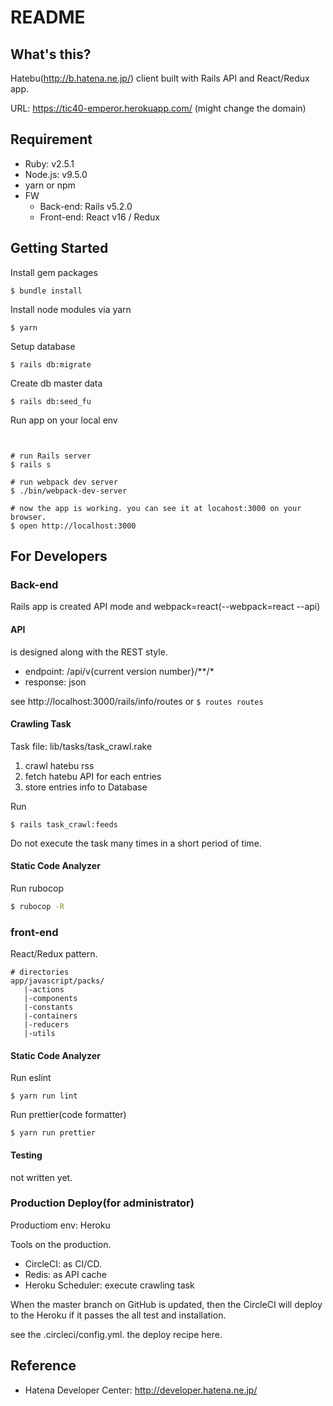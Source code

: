 # README

## What's this?

Hatebu(http://b.hatena.ne.jp/) client built with Rails API and React/Redux app. 

URL: https://tic40-emperor.herokuapp.com/
(might change the domain)

## Requirement

* Ruby: v2.5.1
* Node.js: v9.5.0
* yarn or npm
* FW
  * Back-end: Rails v5.2.0
  * Front-end: React v16 / Redux

## Getting Started

Install gem packages
```
$ bundle install
```

Install node modules via yarn
```
$ yarn
```

Setup database
```
$ rails db:migrate
```

Create db master data
```
$ rails db:seed_fu
```

Run app on your local env
```


# run Rails server
$ rails s

# run webpack dev server
$ ./bin/webpack-dev-server

# now the app is working. you can see it at locahost:3000 on your browser.
$ open http://localhost:3000
```

## For Developers

### Back-end

Rails app is created API mode and webpack=react(--webpack=react --api)

#### API

is designed along with the REST style.

- endpoint: /api/v{current version number}/**/*
- response: json

see http://localhost:3000/rails/info/routes or ```$ routes routes``` 

#### Crawling Task


Task file: lib/tasks/task_crawl.rake

1. crawl hatebu rss
1. fetch hatebu API for each entries
1. store entries info to Database

Run
```
$ rails task_crawl:feeds
```

Do not execute the task many times in a short period of time. 

#### Static Code Analyzer

Run rubocop
```bash
$ rubocop -R
```

### front-end

React/Redux pattern.

```
# directories
app/javascript/packs/
   |-actions
   |-components
   |-constants
   |-containers
   |-reducers
   |-utils
```

#### Static Code Analyzer

Run eslint
```
$ yarn run lint
```

Run prettier(code formatter)
```
$ yarn run prettier
```

#### Testing

not written yet.

### Production Deploy(for administrator)

Productiom env: Heroku

Tools on the production.
- CircleCI: as CI/CD.
- Redis: as API cache
- Heroku Scheduler: execute crawling task

When the master branch on GitHub is updated, then the CircleCI will deploy to the Heroku if it passes the all test and installation.

see the .circleci/config.yml. the deploy recipe here.

## Reference

- Hatena Developer Center: http://developer.hatena.ne.jp/
